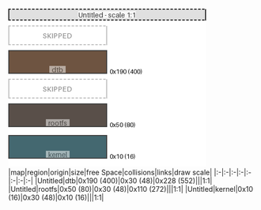 ![memory map diagram](test_generate_doc_example_normal_redux.png)
|map|region|origin|size|free Space|collisions|links|draw scale|
|:-|:-|:-|:-|:-|:-|:-|:-|
|Untitled|<span style='color:(62, 28, 3)'>dtb</span>|0x190 (400)|0x30 (48)|0x228 (552)|||1:1|
|Untitled|<span style='color:(34, 21, 13)'>rootfs</span>|0x50 (80)|0x30 (48)|0x110 (272)|||1:1|
|Untitled|<span style='color:(7, 55, 65)'>kernel</span>|0x10 (16)|0x30 (48)|0x10 (16)|||1:1|
